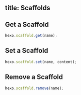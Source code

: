 title: Scaffolds
---
## Get a Scaffold

``` js
hexo.scaffold.get(name);
```

## Set a Scaffold

``` js
hexo.scaffold.set(name, content);
```

## Remove a Scaffold

``` js
hexo.scaffold.remove(name);
```